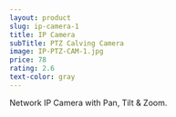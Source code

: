 ```yaml
---
layout: product
slug: ip-camera-1
title: IP Camera
subTitle: PTZ Calving Camera
image: IP-PTZ-CAM-1.jpg
price: 78
rating: 2.6
text-color: gray
---
```


Network IP Camera with Pan, Tilt &amp; Zoom.